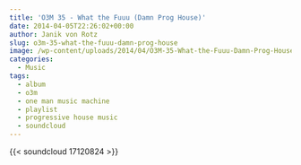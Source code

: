```yaml
---
title: 'O3M 35 - What the Fuuu (Damn Prog House)'
date: 2014-04-05T22:26:02+00:00
author: Janik von Rotz
slug: o3m-35-what-the-fuuu-damn-prog-house
image: /wp-content/uploads/2014/04/O3M-35-What-the-Fuuu-Damn-Prog-House.jpg
categories:
  - Music
tags:
  - album
  - o3m
  - one man music machine
  - playlist
  - progressive house music
  - soundcloud
---
```

{{< soundcloud 17120824 >}}